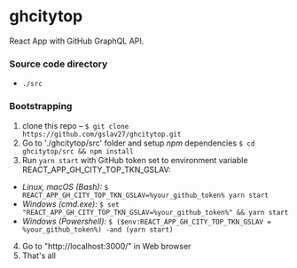 # ghcitytop
React App with GitHub GraphQL API. 

### Source code directory
- `./src`

### Bootstrapping

1. clone this repo – `$ git clone https://github.com/gslav27/ghcitytop.git`
2. Go to './ghcitytop/src' folder and setup *npm* dependencies `$ cd ghcitytop/src && npm install`
3. Run `yarn start` with GitHub token set to environment variable REACT_APP_GH_CITY_TOP_TKN_GSLAV:
- _Linux, macOS (Bash):_ `$ REACT_APP_GH_CITY_TOP_TKN_GSLAV=%your_github_token% yarn start`
- _Windows (cmd.exe):_ `$ set "REACT_APP_GH_CITY_TOP_TKN_GSLAV=%your_github_token%" && yarn start`
- _Windows (Powershell):_ `$ ($env:REACT_APP_GH_CITY_TOP_TKN_GSLAV = %your_github_token%) -and (yarn start)`  
4. Go to "http://localhost:3000/" in Web browser
5. That's all
